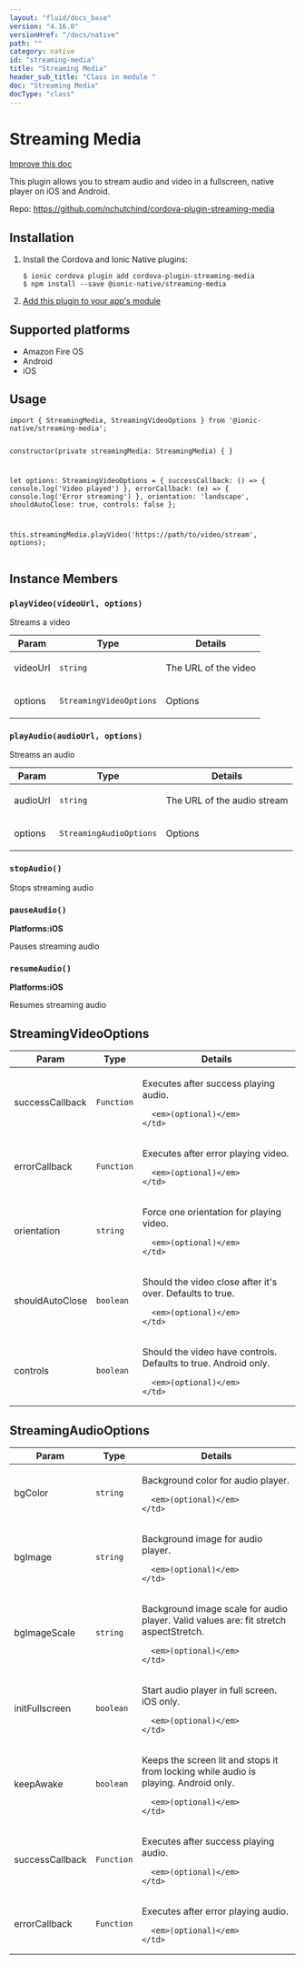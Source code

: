 ```yaml
---
layout: "fluid/docs_base"
version: "4.16.0"
versionHref: "/docs/native"
path: ""
category: native
id: "streaming-media"
title: "Streaming Media"
header_sub_title: "Class in module "
doc: "Streaming Media"
docType: "class"
---
```


<h1 class="api-title">Streaming Media</h1>

<a class="improve-v2-docs" href="http://github.com/ionic-team/ionic-native/edit/master/src/@ionic-native/plugins/streaming-media/index.ts#L46">
  Improve this doc
</a>







<p>This plugin allows you to stream audio and video in a fullscreen, native player on iOS and Android.</p>


<p>Repo:
  <a href="https://github.com/nchutchind/cordova-plugin-streaming-media">
    https://github.com/nchutchind/cordova-plugin-streaming-media
  </a>
</p>


<h2><a class="anchor" name="installation" href="#installation"></a>Installation</h2>
<ol class="installation">
  <li>Install the Cordova and Ionic Native plugins:<br>
    <pre><code class="nohighlight">$ ionic cordova plugin add cordova-plugin-streaming-media
$ npm install --save @ionic-native/streaming-media
</code></pre>
  </li>
  <li><a href="https://ionicframework.com/docs/native/#Add_Plugins_to_Your_App_Module">Add this plugin to your app's module</a></li>
</ol>



<h2><a class="anchor" name="platforms" href="#platforms"></a>Supported platforms</h2>
<ul>
  <li>Amazon Fire OS</li><li>Android</li><li>iOS</li>
</ul>






<h2><a class="anchor" name="usage" href="#usage"></a>Usage</h2>
<pre><code class="lang-typescript">import { StreamingMedia, StreamingVideoOptions } from &#39;@ionic-native/streaming-media&#39;;

constructor(private streamingMedia: StreamingMedia) { }

let options: StreamingVideoOptions = {
  successCallback: () =&gt; { console.log(&#39;Video played&#39;) },
  errorCallback: (e) =&gt; { console.log(&#39;Error streaming&#39;) },
  orientation: &#39;landscape&#39;,
  shouldAutoClose: true,
  controls: false
};

this.streamingMedia.playVideo(&#39;https://path/to/video/stream&#39;, options);
</code></pre>








<h2><a class="anchor" name="instance-members" href="#instance-members"></a>Instance Members</h2>
<h3><a class="anchor" name="playVideo" href="#playVideo"></a><code>playVideo(videoUrl,&nbsp;options)</code></h3>




Streams a video
<table class="table param-table" style="margin:0;">
  <thead>
  <tr>
    <th>Param</th>
    <th>Type</th>
    <th>Details</th>
  </tr>
  </thead>
  <tbody>
  <tr>
    <td>
      videoUrl</td>
    <td>
      <code>string</code>
    </td>
    <td>
      <p>The URL of the video</p>
</td>
  </tr>
  
  <tr>
    <td>
      options</td>
    <td>
      <code>StreamingVideoOptions</code>
    </td>
    <td>
      <p>Options</p>
</td>
  </tr>
  </tbody>
</table>

<h3><a class="anchor" name="playAudio" href="#playAudio"></a><code>playAudio(audioUrl,&nbsp;options)</code></h3>




Streams an audio
<table class="table param-table" style="margin:0;">
  <thead>
  <tr>
    <th>Param</th>
    <th>Type</th>
    <th>Details</th>
  </tr>
  </thead>
  <tbody>
  <tr>
    <td>
      audioUrl</td>
    <td>
      <code>string</code>
    </td>
    <td>
      <p>The URL of the audio stream</p>
</td>
  </tr>
  
  <tr>
    <td>
      options</td>
    <td>
      <code>StreamingAudioOptions</code>
    </td>
    <td>
      <p>Options</p>
</td>
  </tr>
  </tbody>
</table>

<h3><a class="anchor" name="stopAudio" href="#stopAudio"></a><code>stopAudio()</code></h3>




Stops streaming audio



<h3><a class="anchor" name="pauseAudio" href="#pauseAudio"></a><code>pauseAudio()</code></h3>



<p>
  <strong>Platforms:</strong><strong class="tag">iOS</strong>&nbsp;</p>


Pauses streaming audio



<h3><a class="anchor" name="resumeAudio" href="#resumeAudio"></a><code>resumeAudio()</code></h3>



<p>
  <strong>Platforms:</strong><strong class="tag">iOS</strong>&nbsp;</p>


Resumes streaming audio









<h2><a class="anchor" name="StreamingVideoOptions" href="#StreamingVideoOptions"></a>StreamingVideoOptions</h2>

<table class="table param-table" style="margin:0;">
  <thead>
  <tr>
    <th>Param</th>
    <th>Type</th>
    <th>Details</th>
  </tr>
  </thead>
  <tbody>
  
  <tr>
    <td>
      successCallback
    </td>
    <td>
      <code>Function</code>
    </td>
    <td>
      <p>Executes after success playing audio.</p>

      <em>(optional)</em>
    </td>
  </tr>
  
  <tr>
    <td>
      errorCallback
    </td>
    <td>
      <code>Function</code>
    </td>
    <td>
      <p>Executes after error playing video.</p>

      <em>(optional)</em>
    </td>
  </tr>
  
  <tr>
    <td>
      orientation
    </td>
    <td>
      <code>string</code>
    </td>
    <td>
      <p>Force one orientation for playing video.</p>

      <em>(optional)</em>
    </td>
  </tr>
  
  <tr>
    <td>
      shouldAutoClose
    </td>
    <td>
      <code>boolean</code>
    </td>
    <td>
      <p>Should the video close after it&#39;s over. Defaults to true.</p>

      <em>(optional)</em>
    </td>
  </tr>
  
  <tr>
    <td>
      controls
    </td>
    <td>
      <code>boolean</code>
    </td>
    <td>
      <p>Should the video have controls. Defaults to true. Android only.</p>

      <em>(optional)</em>
    </td>
  </tr>
  
  </tbody>
</table>


<h2><a class="anchor" name="StreamingAudioOptions" href="#StreamingAudioOptions"></a>StreamingAudioOptions</h2>

<table class="table param-table" style="margin:0;">
  <thead>
  <tr>
    <th>Param</th>
    <th>Type</th>
    <th>Details</th>
  </tr>
  </thead>
  <tbody>
  
  <tr>
    <td>
      bgColor
    </td>
    <td>
      <code>string</code>
    </td>
    <td>
      <p>Background color for audio player.</p>

      <em>(optional)</em>
    </td>
  </tr>
  
  <tr>
    <td>
      bgImage
    </td>
    <td>
      <code>string</code>
    </td>
    <td>
      <p>Background image for audio player.</p>

      <em>(optional)</em>
    </td>
  </tr>
  
  <tr>
    <td>
      bgImageScale
    </td>
    <td>
      <code>string</code>
    </td>
    <td>
      <p>Background image scale for audio player.
Valid values are:
fit
stretch
aspectStretch.</p>

      <em>(optional)</em>
    </td>
  </tr>
  
  <tr>
    <td>
      initFullscreen
    </td>
    <td>
      <code>boolean</code>
    </td>
    <td>
      <p>Start audio player in full screen. iOS only.</p>

      <em>(optional)</em>
    </td>
  </tr>
  
  <tr>
    <td>
      keepAwake
    </td>
    <td>
      <code>boolean</code>
    </td>
    <td>
      <p>Keeps the screen lit and stops it from locking
while audio is playing. Android only.</p>

      <em>(optional)</em>
    </td>
  </tr>
  
  <tr>
    <td>
      successCallback
    </td>
    <td>
      <code>Function</code>
    </td>
    <td>
      <p>Executes after success playing audio.</p>

      <em>(optional)</em>
    </td>
  </tr>
  
  <tr>
    <td>
      errorCallback
    </td>
    <td>
      <code>Function</code>
    </td>
    <td>
      <p>Executes after error playing audio.</p>

      <em>(optional)</em>
    </td>
  </tr>
  
  </tbody>
</table>





